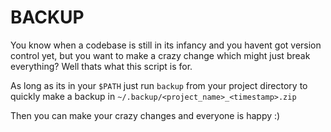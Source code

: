 # BACKUP

You know when a codebase is still in its infancy and you havent got version control yet, but you want to make a crazy change which might just break everything? Well thats what this script is for.

As long as its in your `$PATH` just run `backup` from your project directory to quickly make a backup in `~/.backup/<project_name>_<timestamp>.zip`

Then you can make your crazy changes and everyone is happy :)
